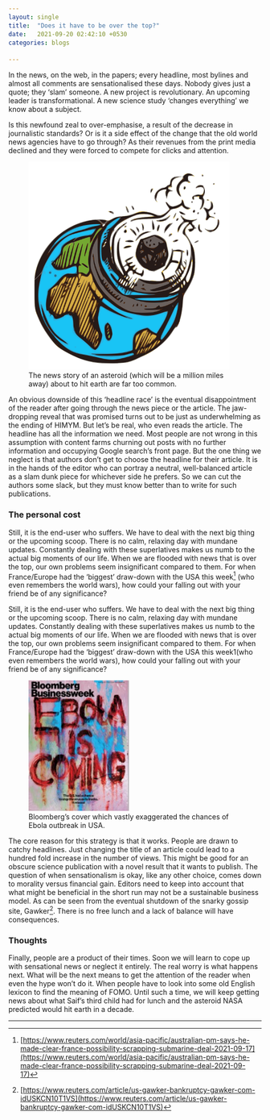 ```yaml
---
layout: single
title:  "Does it have to be over the top?"
date:   2021-09-20 02:42:10 +0530
categories: blogs

---
```

In the news, on the web, in the papers; every headline, most bylines and almost all comments are sensationalised these days. Nobody gives just a quote; they ‘slam’ someone. A new project is revolutionary. An upcoming leader is transformational. A new science study ‘changes everything’ we know about a subject.

Is this newfound zeal to over-emphasise, a result of the decrease in journalistic standards? Or is it a side effect of the change that the old world news agencies have to go through? As their revenues from the print media declined and they were forced to compete for clicks and attention.

<figure style="width: 400px" class="align-center">
  <img src="/files/images/p3i1.png" alt="this is a placeholder image" >
  <figcaption>The news story of an asteroid (which will be a million miles away) about to hit earth are far too common.</figcaption>
</figure>

An obvious downside of this ‘headline race’ is the eventual disappointment of the reader after going through the news piece or the article. The jaw-dropping reveal that was promised turns out to be just as underwhelming as the ending of HIMYM. But let’s be real, who even reads the article. The headline has all the information we need. Most people are not wrong in this assumption with content farms churning out posts with no further information and occupying Google search’s front page. But the one thing we neglect is that authors don’t get to choose the headline for their article. It is in the hands of the editor who can portray a neutral, well-balanced article as a slam dunk piece for whichever side he prefers. So we can cut the authors some slack, but they must know better than to write for such publications.

### The personal cost
Still, it is the end-user who suffers. We have to deal with the next big thing or the upcoming scoop. There is no calm, relaxing day with mundane updates. Constantly dealing with these superlatives makes us numb to the actual big moments of our life. When we are flooded with news that is over the top, our own problems seem insignificant compared to them. For when France/Europe had the ‘biggest’ draw-down with the USA this week[^1] (who even remembers the world wars), how could your falling out with your friend be of any significance?

Still, it is the end-user who suffers. We have to deal with the next big thing or the upcoming scoop. There is no calm, relaxing day with mundane updates. Constantly dealing with these superlatives makes us numb to the actual big moments of our life. When we are flooded with news that is over the top, our own problems seem insignificant compared to them. For when France/Europe had the ‘biggest’ draw-down with the USA this week1(who even remembers the world wars), how could your falling out with your friend be of any significance?

<figure style="width: 400px" class="align-center">
  <img src="/files/images/p3i2.jpg" alt="this is a placeholder image" >
  <figcaption>Bloomberg’s cover which vastly exaggerated the chances of Ebola outbreak in USA.</figcaption>
</figure>

The core reason for this strategy is that it works. People are drawn to catchy headlines. Just changing the title of an article could lead to a hundred fold increase in the number of views. This might be good for an obscure science publication with a novel result that it wants to publish. The question of when sensationalism is okay, like any other choice, comes down to morality versus financial gain. Editors need to keep into account that what might be beneficial in the short run may not be a sustainable business model. As can be seen from the eventual shutdown of the snarky gossip site, Gawker[^2]. There is no free lunch and a lack of balance will have consequences.

### Thoughts
Finally, people are a product of their times. Soon we will learn to cope up with sensational news or neglect it entirely. The real worry is what happens next. What will be the next means to get the attention of the reader when even the hype won’t do it. When people have to look into some old English lexicon to find the meaning of FOMO. Until such a time, we will keep getting news about what Saif’s third child had for lunch and the asteroid NASA predicted would hit earth in a decade.

---

[^1]: [https://www.reuters.com/world/asia-pacific/australian-pm-says-he-made-clear-france-possibility-scrapping-submarine-deal-2021-09-17](https://www.reuters.com/world/asia-pacific/australian-pm-says-he-made-clear-france-possibility-scrapping-submarine-deal-2021-09-17)
[^2]: [https://www.reuters.com/article/us-gawker-bankruptcy-gawker-com-idUSKCN10T1VS](https://www.reuters.com/article/us-gawker-bankruptcy-gawker-com-idUSKCN10T1VS)
